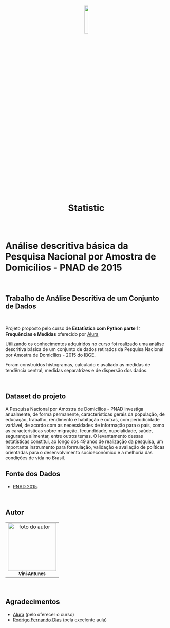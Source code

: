 <h1 align="center">
  <img src="https://www.alura.com.br/assets/api/cursos/estatistica-distribuicoes-e-medidas.svg" float="center" width=15%/>
  <p align="center"><strong align="center">Statistic</strong></p>
</h1>

<br>

<h1> Análise descritiva básica da Pesquisa Nacional por Amostra de Domicílios - PNAD de 2015 </h1>

<br>

<h2> Trabalho de Análise Descritiva de um Conjunto de Dados </h2>

<br>

<p>Projeto proposto pelo curso de <strong>Estatística com Python parte 1: Frequências e Medidas</strong> oferecido por <a href="https://www.alura.com.br/">Alura</a></p>

<p>Utilizando os conhecimentos adquiridos no curso foi realizado uma análise descritiva básica de um conjunto de dados retirados da Pesquisa Nacional por Amostra de Domicílios - 2015 do IBGE.</p>

<p>Foram construídos histogramas, calculado e avaliado as medidas de tendência central, medidas separatrizes e de dispersão dos dados.</p>

<br>

<h2> Dataset do projeto </h2>
A Pesquisa Nacional por Amostra de Domicílios - PNAD investiga anualmente, de forma permanente, características gerais da população, de educação, trabalho, rendimento e habitação e outras, com periodicidade variável, de acordo com as necessidades de informação para o país, como as características sobre migração, fecundidade, nupcialidade, saúde, segurança alimentar, entre outros temas. O levantamento dessas estatísticas constitui, ao longo dos 49 anos de realização da pesquisa, um importante instrumento para formulação, validação e avaliação de políticas orientadas para o desenvolvimento socioeconômico e a melhoria das condições de vida no Brasil.

<br>

<h2> Fonte dos Dados </h2>
<ul>
    <li><a href="https://ww2.ibge.gov.br/home/estatistica/populacao/trabalhoerendimento/pnad2015/microdados.shtm">PNAD 2015</a>.</li>
</ul>
<br>

<h2> Autor </h2>
<table>
  <tr>
    <td align="center"><a href="https://www.linkedin.com/in/vini-antunes/"><img src="https://avatars0.githubusercontent.com/u/57882903?s=460&u=caee8cc76060b036952e169feba0449f2d43519e&v=4" width="150px;" alt="foto do autor"/><br /><sub><b>Vini Antunes</b></sub></a><br /></td>
  <tr>
</table>
<br>
<h2> Agradecimentos </h2>
<ul>
  <li><a href="https://www.alura.com.br/">Alura</a> (pelo oferecer o curso)</li>
  <li><a href="https://www.linkedin.com/in/rodrigo-fernando-dias-118181120/">Rodrigo Fernando Dias</a> (pela excelente aula)</li>
</ul>
